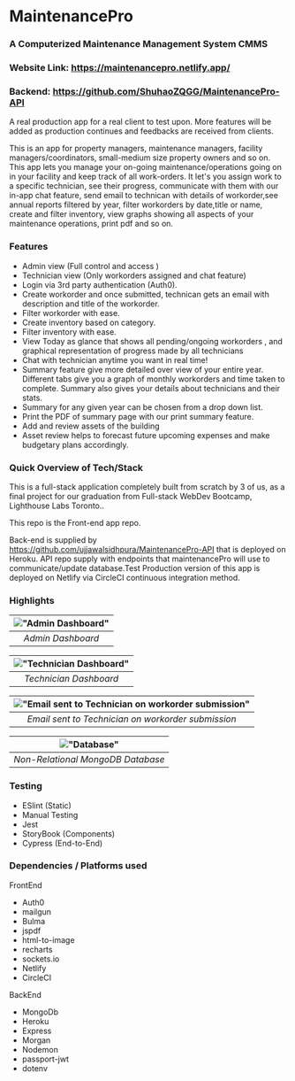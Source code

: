 # MaintenancePro

### A Computerized Maintenance Management System CMMS

### Website Link: https://maintenancepro.netlify.app/
### Backend: https://github.com/ShuhaoZQGG/MaintenancePro-API
A real production app for a real client to test upon. More features will be added as production continues and feedbacks are received from clients.

This is an app for property managers, maintenance managers, facility managers/coordinators, small-medium size property owners and so on. This app lets you manage your on-going maintenance/operations going on in your facility and keep track of all work-orders. It let's you assign work to a specific technician, see their progress, communicate with them with our in-app chat feature, send email to technican with details of workorder,see annual reports filtered by year, filter workorders by date,title or name, create and filter inventory, view graphs showing all aspects of your maintenance operations, print pdf and so on.

### Features

- Admin view (Full control and access )
- Technician view (Only workorders assigned and chat feature)
- Login via 3rd party authentication (Auth0).
- Create workorder and once submitted, technican gets an email with description and title of the workorder.
- Filter workorder with ease.
- Create inventory based on category.
- Filter inventory with ease.
- View Today as glance that shows all pending/ongoing workorders , and graphical representation of progress made by all technicians
- Chat with technician anytime you want in real time!
- Summary feature give more detailed over view of your entire year. Different tabs give you a graph of monthly workorders and time taken to complete. Summary also gives your details about technicians and their stats.
- Summary for any given year can be chosen from a drop down list.
- Print the PDF of summary page with our print summary feature.
- Add and review assets of the building
- Asset review helps to forecast future upcoming expenses and make budgetary plans accordingly.

### Quick Overview of Tech/Stack

This is a full-stack application completely built from scratch by 3 of us, as a final project for our graduation from Full-stack WebDev Bootcamp, Lighthouse Labs Toronto..

This repo is the Front-end app repo.

Back-end is supplied by https://github.com/ujjawalsidhpura/MaintenancePro-API that is deployed on Heroku. API repo supply with endpoints that maintenancePro will use to communicate/update database.Test Production version of this app is deployed on Netlify via CircleCI continuous integration method.

### Highlights

| !["Admin Dashboard"](https://github.com/ujjawalsidhpura/MaintenancePro/blob/main/docs/admin.gif?raw=true) |
| :-------------------------------------------------------------------------------------------------------: |
|                                             _Admin Dashboard_                                             |

| !["Technician Dashboard"](https://github.com/ujjawalsidhpura/MaintenancePro/blob/main/docs/technician.gif?raw=true) |
| :-----------------------------------------------------------------------------------------------------------------: |
|                                               _Technician Dashboard_                                                |

| !["Email sent to Technician on workorder submission"](https://github.com/ujjawalsidhpura/MaintenancePro/blob/main/docs/tech_email.png?raw=true) |
| :---------------------------------------------------------------------------------------------------------------------------------------------: |
|                                               _Email sent to Technician on workorder submission_                                                |

| !["Database"](https://github.com/ujjawalsidhpura/MaintenancePro/blob/main/docs/db_Structure.png?raw=true) |
| :-------------------------------------------------------------------------------------------------------: |
|                                     _Non-Relational MongoDB Database_                                     |

### Testing

- ESlint (Static)
- Manual Testing
- Jest
- StoryBook (Components)
- Cypress (End-to-End)

### Dependencies / Platforms used

FrontEnd

- Auth0
- mailgun
- Bulma
- jspdf
- html-to-image
- recharts
- sockets.io
- Netlify
- CircleCI

BackEnd

- MongoDb
- Heroku
- Express
- Morgan
- Nodemon
- passport-jwt
- dotenv
